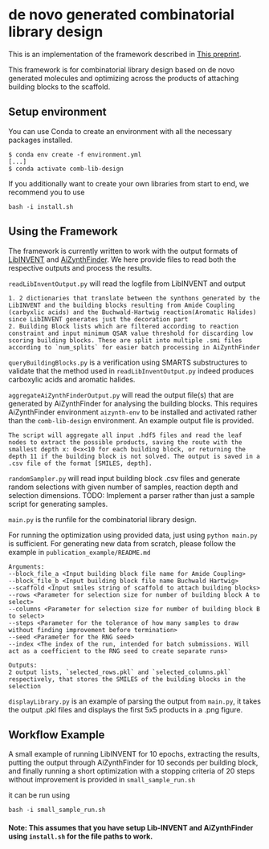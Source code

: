 de novo generated combinatorial library design 
=========
This is an implementation of the framework described in [This preprint](https://chemrxiv.org/engage/chemrxiv/article-details/647060d7be16ad5c57f1ab9a).

This framework is for combinatorial library design based on de novo generated molecules and optimizing across the products of attaching building blocks to the scaffold.


Setup environment
-----------------
You can use Conda to create an environment with all the necessary packages installed.


~~~~
$ conda env create -f environment.yml
[...]
$ conda activate comb-lib-design
~~~~

If you additionally want to create your own libraries from start to end, we recommend you to use 
~~~~
bash -i install.sh
~~~~

Using the Framework
-------------------
The framework is currently written to work with the output formats of [LibINVENT](https://github.com/MolecularAI/Lib-INVENT) and [AiZynthFinder](https://github.com/MolecularAI/aizynthfinder). We here provide files to read both the respective outputs and process the results. 

`readLibInventOutput.py` will read the logfile from LibINVENT and output 
~~~
1. 2 dictionaries that translate between the synthons generated by the LibINVENT and the building blocks resulting from Amide Coupling (carbyxlic acids) and the Buchwald-Hartwig reaction(Aromatic Halides) since LibINVENT generates just the decoration part
2. Building Block lists which are filtered according to reaction constraint and input minimum QSAR value threshold for discarding low scoring building blocks. These are split into multiple .smi files according to `num_splits` for easier batch processing in AiZynthFinder
~~~
`queryBuildingBlocks.py` is a verification using SMARTS substructures to validate that the method used in `readLibInventOutput.py` indeed produces carboxylic acids and aromatic halides.


`aggregateAiZynthFinderOutput.py` will read the output file(s) that are generated by AiZynthFinder for analysing the building blocks. This requires AiZynthFinder environment `aizynth-env` to be installed and activated rather than the `comb-lib-design` environment. An example output file is provided.

~~~
The script will aggregate all input .hdf5 files and read the leaf nodes to extract the possible products, saving the route with the smallest depth x: 0<x<10 for each building block, or returning the depth 11 if the building block is not solved. The output is saved in a .csv file of the format [SMILES, depth].
~~~

`randomSampler.py` will read input building block .csv files and generate random selections with given number of samples, reaction depth and selection dimensions. TODO: Implement a parser rather than just a sample script for generating samples.

`main.py` is the runfile for the combinatorial library design. 

For running the optimization using provided data, just using `python main.py` is sufficient. For generating new data from scratch, please follow the example in `publication_example/README.md`

~~~~
Arguments:
--block_file_a <Input building block file name for Amide Coupling>
--block_file_b <Input building block file name Buchwald Hartwig>
--scaffold <Input smiles string of scaffold to attach building blocks>
--rows <Parameter for selection size for number of building block A to select>
--columns <Parameter for selection size for number of building block B to select>
--steps <Parameter for the tolerance of how many samples to draw without finding improvement before termination>
--seed <Parameter for the RNG seed>
--index <The index of the run, intended for batch submissions. Will act as a coefficient to the RNG seed to create separate runs> 

Outputs:
2 output lists, `selected_rows.pkl` and `selected_columns.pkl` respectively, that stores the SMILES of the building blocks in the selection
~~~~

`displayLibrary.py` is an example of parsing the output from `main.py`, it takes the output .pkl files and displays the first 5x5 products in a .png figure.

Workflow Example
-------------------

A small example of running LibINVENT for 10 epochs, extracting the results, putting the output through AiZynthFinder for 10 seconds per building block, and finally running a short optimization with a stopping criteria of 20 steps without improvement is provided in `small_sample_run.sh`

it can be run using
~~~~
bash -i small_sample_run.sh
~~~~

#### Note: This assumes that you have setup Lib-INVENT and AiZynthFinder using `install.sh` for the file paths to work.